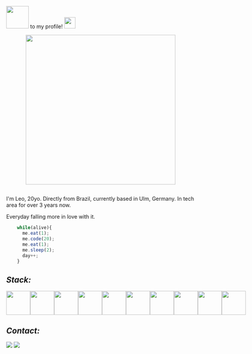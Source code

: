 
<link rel="stylesheet" type='text/css' href="https://cdn.jsdelivr.net/gh/devicons/devicon@latest/devicon.min.css" />

<img src="https://raw.githubusercontent.com/alexnaiman/alexnaiman/master/resources/welcomeglitch.gif" width="60" style="max-width: 100%;"></a> to my profile! <a target="_blank" rel="noopener noreferrer" href="https://raw.githubusercontent.com/iampavangandhi/iampavangandhi/master/gifs/Hi.gif"><img src="https://raw.githubusercontent.com/iampavangandhi/iampavangandhi/master/gifs/Hi.gif" width="30" style="max-width: 100%;"></a>

<p align="center">
   <img width="400" src="https://gist.githubusercontent.com/vininjr/d29bb07bdadb41e4b0923bc8fa748b1a/raw/88f20c9d749d756be63f22b09f3c4ac570bc5101/programming.gif" />
</p>

##

<p>I'm Leo, 20yo. Directly from Brazil, currently based in Ulm, Germany. In tech area for over 3 years now. </p>
<p>Everyday falling more in love with it.</p>

```js
    while(alive){
      me.eat(1);
      me.code(20);
      me.eat(1);
      me.sleep(2);
      day++;
    }
```

## *Stack:*

<div style="display: flex;">
   <img src="https://cdn.jsdelivr.net/gh/devicons/devicon@latest/icons/csharp/csharp-original.svg" style="width: 4rem"/>
   <img src="https://cdn.jsdelivr.net/gh/devicons/devicon@latest/icons/dotnetcore/dotnetcore-original.svg" style="width: 4rem"/>
    <img src="https://cdn.jsdelivr.net/gh/devicons/devicon@latest/icons/blazor/blazor-original.svg" style="width: 4rem"/>

   <img src="https://cdn.jsdelivr.net/gh/devicons/devicon@latest/icons/java/java-original-wordmark.svg" style="width: 4rem"/>
   <img src="https://cdn.jsdelivr.net/gh/devicons/devicon@latest/icons/spring/spring-original.svg" style="width: 4rem"/>

   <img src="https://cdn.jsdelivr.net/gh/devicons/devicon@latest/icons/javascript/javascript-original.svg" style="width: 4rem;"/>       
   <img src="https://cdn.jsdelivr.net/gh/devicons/devicon@latest/icons/react/react-original-wordmark.svg" style="width: 4rem"/>       
   <img src="https://cdn.jsdelivr.net/gh/devicons/devicon@latest/icons/expo/expo-original-wordmark.svg" style="width: 4rem"/>
   <img src="https://cdn.jsdelivr.net/gh/devicons/devicon@latest/icons/angular/angular-original.svg" style="width: 4rem"/>       
   <img src="https://cdn.jsdelivr.net/gh/devicons/devicon@latest/icons/tailwindcss/tailwindcss-original.svg" style="width: 4rem"/>       
</div>
          
          
## *Contact:*

<div> 
  <a href = "mailto:leonardorafaelli@gmail.com" target="_blank"><img src="https://img.shields.io/badge/-Gmail-%23333?style=for-the-badge&logo=gmail&logoColor=white"></a>
  <a href="https://www.linkedin.com/in/leonardo-rafaelli" target="_blank"><img src="https://img.shields.io/badge/-LinkedIn-%230077B5?style=for-the-badge&logo=linkedin&logoColor=white"></a> 
</div>
